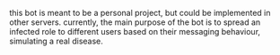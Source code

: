 this bot is meant to be a personal project, but could be implemented in other servers.
currently, the main purpose of the bot is to spread an infected role to different users based on their messaging behaviour, simulating a real disease.
